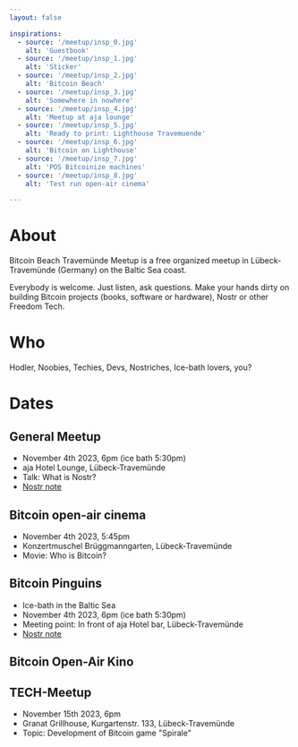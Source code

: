 ```yaml
---
layout: false

inspirations:
  - source: '/meetup/insp_0.jpg'
    alt: 'Guestbook'
  - source: '/meetup/insp_1.jpg'
    alt: 'Sticker'
  - source: '/meetup/insp_2.jpg'
    alt: 'Bitcoin Beach'
  - source: '/meetup/insp_3.jpg'
    alt: 'Somewhere in nowhere'
  - source: '/meetup/insp_4.jpg'
    alt: 'Meetup at aja lounge'
  - source: '/meetup/insp_5.jpg'
    alt: 'Ready to print: Lighthouse Travemuende'
  - source: '/meetup/insp_6.jpg'
    alt: 'Bitcoin on Lighthouse'
  - source: '/meetup/insp_7.jpg'
    alt: 'POS Bitcoinize machines'
  - source: '/meetup/insp_8.jpg'
    alt: 'Test run open-air cinema'

---
```


# About

Bitcoin Beach Travemünde Meetup is a free organized meetup in Lübeck-Travemünde (Germany) on the Baltic Sea coast. 

Everybody is welcome. Just listen, ask questions. Make your hands dirty on building Bitcoin projects (books, software or hardware), Nostr or other Freedom Tech.

# Who

Hodler, Noobies, Techies, Devs,  Nostriches, Ice-bath lovers, you?

# Dates

## General Meetup

- November 4th 2023, 6pm (ice bath 5:30pm)
- aja Hotel Lounge, Lübeck-Travemünde
- Talk: What is Nostr?
- [Nostr note](https://snort.social/nevent1qqsqkzrgd49y0fvqhql3lts4cvt5qa5emd5y7x06hchpl5ff4ymlq3gppemhxue69uhkummn9ekx7mp0qgsy4l7pf3tfyfdj58rwp58enzf0nxm4zx0h3m5auj2u3cmaws4fqzqrqsqqqqqpuq2umk)

## Bitcoin open-air cinema

- November 4th 2023, 5:45pm
- Konzertmuschel Brüggmanngarten, Lübeck-Travemünde
- Movie: Who is Bitcoin?

## Bitcoin Pinguins

- Ice-bath in the Baltic Sea
- November 4th 2023, 6pm (ice bath 5:30pm)
- Meeting point: In front of aja Hotel bar, Lübeck-Travemünde
- [Nostr note](https://snort.social/nevent1qqsf9ss26v6rntj0d0tuexgnqt62vkfl0r4frlnsu69khhsfs84l8fgppemhxue69uhkummn9ekx7mp0qgsy4l7pf3tfyfdj58rwp58enzf0nxm4zx0h3m5auj2u3cmaws4fqzqrqsqqqqqplyj334)

## Bitcoin Open-Air Kino

## TECH-Meetup

- November 15th 2023, 6pm
- Granat Grillhouse, Kurgartenstr. 133, Lübeck-Travemünde
- Topic: Development of Bitcoin game "Spirale"
